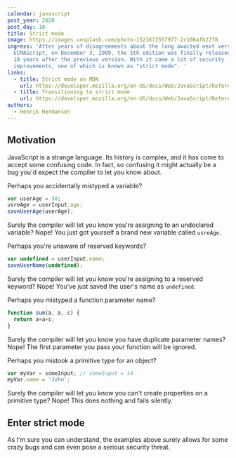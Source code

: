 ```yaml
---
calendar: javascript
post_year: 2020
post_day: 18
title: Strict mode
image: https://images.unsplash.com/photo-1523672557977-2c106afb2278
ingress: 'After years of disagreements about the long awaited next version of
  ECMAScript, on December 3, 2009, the 5th edition was finally released. A full
  10 years after the previous version. With it came a lot of security
  improvements, one of which is known as "strict mode". '
links:
  - title: Strict mode on MDN
    url: https://developer.mozilla.org/en-US/docs/Web/JavaScript/Reference/Strict_mode
  - title: Transitioning to strict mode
    url: https://developer.mozilla.org/en-US/docs/Web/JavaScript/Reference/Strict_mode/Transitioning_to_strict_mode
authors:
  - Henrik Hermansen
---
```

## Motivation

JavaScript is a strange language. Its history is complex, and it has come to accept some confusing code. In fact, so confusing it might actually be a bug you'd expect the compiler to let you know about.

Perhaps you accidentally mistyped a variable?
```js
var userAge = 30;
usreAge = userInput.age;
saveUserAge(userAge);
```
Surely the compiler will let you know you're assigning to an undeclared variable? Nope!
You just got yourself a brand new variable called `usreAge`.

Perhaps you're unaware of reserved keywords?
```js
var undefined = userInput.name;
saveUserName(undefined);
```
Surely the compiler will let you know you're assigning to a reserved keyword? Nope!
You've just saved the user's name as `undefined`.

Perhaps you mistyped a function parameter name?
```js
function sum(a, a, c) {
  return a+a+c;
}
```
Surely the compiler will let you know you have duplicate parameter names? Nope!
The first parameter you pass your function will be ignored.

Perhaps you mistook a primitive type for an object?
```js
var myVar = someInput; // someInput = 14
myVar.name = 'John';
```
Surely the compiler will let you know you can't create properties on a primitive type? Nope! This does nothing and fails silently.

## Enter strict mode

As I'm sure you can understand, the examples above surely allows for some crazy bugs and can even pose a serious security threat.
